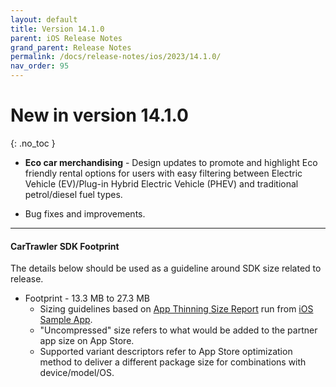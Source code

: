 ```yaml
---
layout: default
title: Version 14.1.0
parent: iOS Release Notes
grand_parent: Release Notes
permalink: /docs/release-notes/ios/2023/14.1.0/
nav_order: 95
---
```


# New in version 14.1.0

{: .no_toc }

* **Eco car merchandising** - Design updates to promote and highlight Eco friendly rental options for users with easy filtering between Electric Vehicle (EV)/Plug-in Hybrid Electric Vehicle (PHEV) and traditional petrol/diesel fuel types.

* Bug fixes and improvements.

---
#### CarTrawler SDK Footprint
The details below should be used as a guideline around SDK size related to release.
* Footprint - 13.3 MB to 27.3 MB
  * Sizing guidelines based on <a href="https://github.com/cartrawler/cartrawler.github.io/blob/master/ios-report.txt" target="_blank">App Thinning Size Report</a> run from <a href="https://github.com/cartrawler/cartrawler-ios-integration" target="_blank">iOS Sample App</a>.
  * "Uncompressed" size refers to what would be added to the partner app size on App Store.
  * Supported variant descriptors refer to App Store optimization method to deliver a different package size for combinations with device/model/OS.
